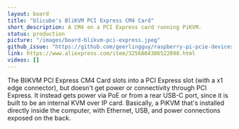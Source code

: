 ```yaml
---
layout: board
title: "blicube's BliKVM PCI Express CM4 Card"
short_description: A CM4 on a PCI Express card running PiKVM.
status: production
picture: "/images/board-blikvm-pci-express.jpeg"
github_issue: "https://github.com/geerlingguy/raspberry-pi-pcie-devices/issues/424"
link: https://www.aliexpress.com/item/3256804386522898.html
videos: []
---
```

The BliKVM PCI Express CM4 Card slots into a PCI Express slot (with a x1 edge connector), but doesn't get power or connectivity through PCI Express. It instead gets power via PoE or from a rear USB-C port, since it is built to be an internal KVM over IP card. Basically, a PiKVM that's installed directly inside the computer, with Ethernet, USB, and power connections exposed on the back.
